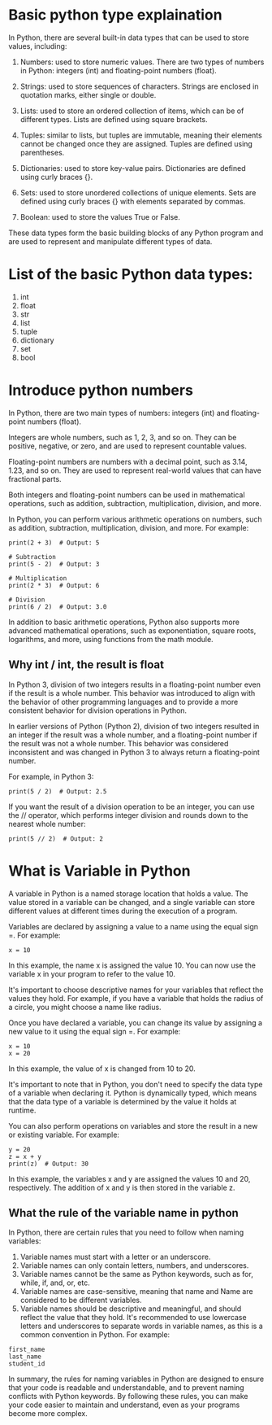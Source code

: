 

# Basic python type explaination
In Python, there are several built-in data types that can be used to store values, including:

1. Numbers: used to store numeric values. There are two types of numbers in Python: integers (int) and floating-point numbers (float).

2. Strings: used to store sequences of characters. Strings are enclosed in quotation marks, either single or double.

3. Lists: used to store an ordered collection of items, which can be of different types. Lists are defined using square brackets.

4. Tuples: similar to lists, but tuples are immutable, meaning their elements cannot be changed once they are assigned. Tuples are defined using parentheses.

5. Dictionaries: used to store key-value pairs. Dictionaries are defined using curly braces {}.

6. Sets: used to store unordered collections of unique elements. Sets are defined using curly braces {} with elements separated by commas.

7. Boolean: used to store the values True or False.

These data types form the basic building blocks of any Python program and are used to represent and manipulate different types of data.

# List of the basic Python data types:

1. int
2. float
3. str
4. list
5. tuple
6. dictionary
7. set
8. bool

# Introduce python numbers
In Python, there are two main types of numbers: integers (int) and floating-point numbers (float).

Integers are whole numbers, such as 1, 2, 3, and so on. They can be positive, negative, or zero, and are used to represent countable values.

Floating-point numbers are numbers with a decimal point, such as 3.14, 1.23, and so on. They are used to represent real-world values that can have fractional parts.

Both integers and floating-point numbers can be used in mathematical operations, such as addition, subtraction, multiplication, division, and more.

In Python, you can perform various arithmetic operations on numbers, such as addition, subtraction, multiplication, division, and more. For example:

```# Addition
print(2 + 3)  # Output: 5

# Subtraction
print(5 - 2)  # Output: 3

# Multiplication
print(2 * 3)  # Output: 6

# Division
print(6 / 2)  # Output: 3.0
```
In addition to basic arithmetic operations, Python also supports more advanced mathematical operations, such as exponentiation, square roots, logarithms, and more, using functions from the math module.


## Why int / int, the result is float

In Python 3, division of two integers results in a floating-point number even if the result is a whole number. This behavior was introduced to align with the behavior of other programming languages and to provide a more consistent behavior for division operations in Python.

In earlier versions of Python (Python 2), division of two integers resulted in an integer if the result was a whole number, and a floating-point number if the result was not a whole number. This behavior was considered inconsistent and was changed in Python 3 to always return a floating-point number.

For example, in Python 3:

```print(5 / 2)  # Output: 2.5```

If you want the result of a division operation to be an integer, you can use the // operator, which performs integer division and rounds down to the nearest whole number:

```print(5 // 2)  # Output: 2```

# What is Variable in Python
A variable in Python is a named storage location that holds a value. The value stored in a variable can be changed, and a single variable can store different values at different times during the execution of a program.

Variables are declared by assigning a value to a name using the equal sign =. For example:

```
x = 10
```

In this example, the name x is assigned the value 10. You can now use the variable x in your program to refer to the value 10.

It's important to choose descriptive names for your variables that reflect the values they hold. For example, if you have a variable that holds the radius of a circle, you might choose a name like radius.

Once you have declared a variable, you can change its value by assigning a new value to it using the equal sign =. For example:

```
x = 10
x = 20
```

In this example, the value of x is changed from 10 to 20.

It's important to note that in Python, you don't need to specify the data type of a variable when declaring it. Python is dynamically typed, which means that the data type of a variable is determined by the value it holds at runtime.


You can also perform operations on variables and store the result in a new or existing variable. For example:


```x = 10
y = 20
z = x + y
print(z)  # Output: 30
```

In this example, the variables x and y are assigned the values 10 and 20, respectively. The addition of x and y is then stored in the variable z.

## What the rule of the variable name in python
In Python, there are certain rules that you need to follow when naming variables:

1. Variable names must start with a letter or an underscore.
2. Variable names can only contain letters, numbers, and underscores.
3. Variable names cannot be the same as Python keywords, such as for, while, if, and, or, etc.
4. Variable names are case-sensitive, meaning that name and Name are considered to be different variables.
5. Variable names should be descriptive and meaningful, and should reflect the value that they hold.
It's recommended to use lowercase letters and underscores to separate words in variable names, as this is a common convention in Python. For example:


```
first_name
last_name
student_id
```

In summary, the rules for naming variables in Python are designed to ensure that your code is readable and understandable, and to prevent naming conflicts with Python keywords. By following these rules, you can make your code easier to maintain and understand, even as your programs become more complex.